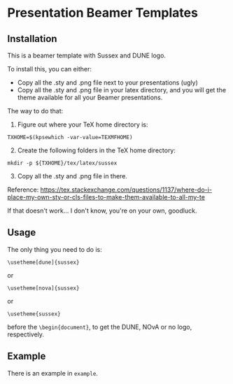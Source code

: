 # Presentation Beamer Templates
## Installation
This is a beamer template with Sussex and DUNE logo.

To install this, you can either:
- Copy all the .sty and .png file next to your presentations (ugly)
- Copy all the .sty and .png file in your latex directory, and you will get the theme available for all your Beamer presentations.

The way to do that:

1. Figure out where your TeX home directory is:

```TXHOME=$(kpsewhich -var-value=TEXMFHOME)```

2. Create the following folders in the TeX home directory:

`mkdir -p ${TXHOME}/tex/latex/sussex`

3. Copy all the .sty and .png file in there.

Reference: https://tex.stackexchange.com/questions/1137/where-do-i-place-my-own-sty-or-cls-files-to-make-them-available-to-all-my-te

If that doesn't work... I don't know, you're on your own, goodluck.


## Usage
The only thing you need to do is:

```\usetheme[dune]{sussex}```

or 

```\usetheme[nova]{sussex}```

or 

```\usetheme{sussex}```

before the `\begin{document}`, to get the DUNE, NOvA or no logo, respectively.

## Example
There is an example in `example`.
